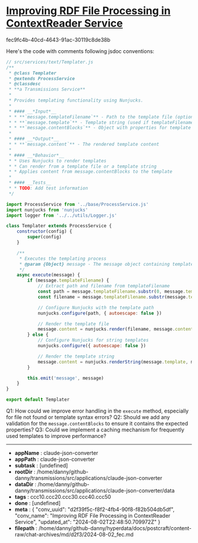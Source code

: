 # [Improving RDF File Processing in ContextReader Service](https://claude.ai/chat/d2f39f5c-f8f2-4fb4-90f8-f82b504db5df)

fec9fc4b-40cd-4643-91ac-30119c8de38b

 Here's the code with comments following jsdoc conventions:

```javascript
// src/services/text/Templater.js
/**
 * @class Templater
 * @extends ProcessService
 * @classdesc
 * **a Transmissions Service**
 * 
 * Provides templating functionality using Nunjucks.
 * 
 * #### __*Input*__
 * * **`message.templateFilename`** - Path to the template file (optional)
 * * **`message.template`** - Template string (used if templateFilename is not provided)
 * * **`message.contentBlocks`** - Object with properties for template rendering (e.g., title, body)
 * 
 * #### __*Output*__
 * * **`message.content`** - The rendered template content
 * 
 * #### __*Behavior*__
 * * Uses Nunjucks to render templates
 * * Can render from a template file or a template string
 * * Applies content from message.contentBlocks to the template
 * 
 * #### __Tests__
 * * TODO: Add test information
 */

import ProcessService from '../base/ProcessService.js'
import nunjucks from 'nunjucks'
import logger from '../../utils/Logger.js'

class Templater extends ProcessService {
    constructor(config) {
        super(config)
    }

    /**
     * Executes the templating process
     * @param {Object} message - The message object containing template and content information
     */
    async execute(message) {
        if (message.templateFilename) {
            // Extract path and filename from templateFilename
            const path = message.templateFilename.substr(0, message.templateFilename.lastIndexOf("/"))
            const filename = message.templateFilename.substr(message.templateFilename.lastIndexOf("/") + 1)

            // Configure Nunjucks with the template path
            nunjucks.configure(path, { autoescape: false })

            // Render the template file
            message.content = nunjucks.render(filename, message.contentBlocks)
        } else {
            // Configure Nunjucks for string templates
            nunjucks.configure({ autoescape: false })

            // Render the template string
            message.content = nunjucks.renderString(message.template, message.contentBlocks)
        }

        this.emit('message', message)
    }
}

export default Templater
```

Q1: How could we improve error handling in the `execute` method, especially for file not found or template syntax errors?
Q2: Should we add any validation for the `message.contentBlocks` to ensure it contains the expected properties?
Q3: Could we implement a caching mechanism for frequently used templates to improve performance?

---

* **appName** : claude-json-converter
* **appPath** : claude-json-converter
* **subtask** : [undefined]
* **rootDir** : /home/danny/github-danny/transmissions/src/applications/claude-json-converter
* **dataDir** : /home/danny/github-danny/transmissions/src/applications/claude-json-converter/data
* **tags** : ccc10.ccc20.ccc30.ccc40.ccc50
* **done** : [undefined]
* **meta** : {
  "conv_uuid": "d2f39f5c-f8f2-4fb4-90f8-f82b504db5df",
  "conv_name": "Improving RDF File Processing in ContextReader Service",
  "updated_at": "2024-08-02T22:48:50.709972Z"
}
* **filepath** : /home/danny/github-danny/hyperdata/docs/postcraft/content-raw/chat-archives/md/d2f3/2024-08-02_fec.md